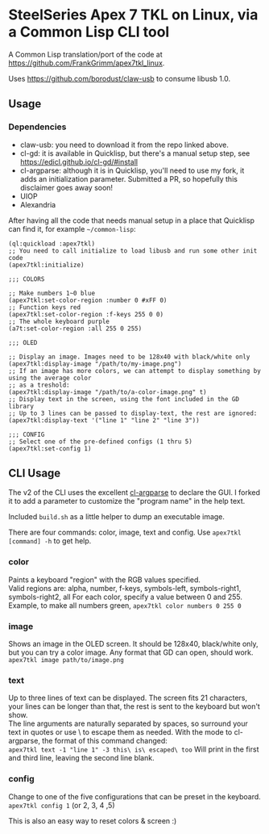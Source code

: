 # SteelSeries Apex 7 TKL on Linux, via a Common Lisp CLI tool

A Common Lisp translation/port of the code at https://github.com/FrankGrimm/apex7tkl_linux.

Uses https://github.com/borodust/claw-usb to consume libusb 1.0.

## Usage

### Dependencies

- claw-usb: you need to download it from the repo linked above.
- cl-gd: it is available in Quicklisp, but there's a manual setup step, see https://edicl.github.io/cl-gd/#install
- cl-argparse: although it is in Quicklisp, you'll need to use my fork, it adds an initialization parameter. Submitted a PR, so hopefully this disclaimer goes away soon!
- UIOP
- Alexandria


After having all the code that needs manual setup in a place that Quicklisp can find it, for example `~/common-lisp`:

```common-lisp
(ql:quickload :apex7tkl)
;; You need to call initialize to load libusb and run some other init code
(apex7tkl:initialize)

;;; COLORS

;; Make numbers 1~0 blue
(apex7tkl:set-color-region :number 0 #xFF 0)
;; Function keys red
(apex7tkl:set-color-region :f-keys 255 0 0)
;; The whole keyboard purple
(a7t:set-color-region :all 255 0 255)

;;; OLED

;; Display an image. Images need to be 128x40 with black/white only
(apex7tkl:display-image "/path/to/my-image.png")
;; If an image has more colors, we can attempt to display something by using the average color
;; as a treshold:
(apex7tkl:display-image "/path/to/a-color-image.png" t)
;; Display text in the screen, using the font included in the GD library
;; Up to 3 lines can be passed to display-text, the rest are ignored:
(apex7tkl:display-text '("line 1" "line 2" "line 3"))

;;; CONFIG
;; Select one of the pre-defined configs (1 thru 5)
(apex7tkl:set-config 1)

```


## CLI Usage

The v2 of the CLI uses the excellent [cl-argparse](https://github.com/simkoc/cl-argparse) to declare the GUI. I forked it to add a parameter to customize the "program name" in the help text.  

Included `build.sh` as a little helper to dump an executable image.  

There are four commands: color, image, text and config. Use `apex7tkl [command] -h` to get help.  

### color

Paints a keyboard "region" with the RGB values specified.  
Valid regions are: alpha, number, f-keys, symbols-left, symbols-right1, symbols-right2, all
For each color, specify a value between 0 and 255.  
Example, to make all numbers green, `apex7tkl color numbers 0 255 0`

### image

Shows an image in the OLED screen. It should be 128x40, black/white only, but you can try a color image.
Any format that GD can open, should work.  
`apex7tkl image path/to/image.png`

### text

Up to three lines of text can be displayed. The screen fits 21 characters, your lines can be longer than that, the rest is sent to the keyboard but won't show.  
The line arguments are naturally separated by spaces, so surround your text in quotes or use \ to escape them as needed.
With the mode to cl-argparse, the format of this command changed:  
`apex7tkl text -1 "line 1" -3 this\ is\ escaped\ too`
Will print in the first and third line, leaving the second line blank.

### config

Change to one of the five configurations that can be preset in the keyboard.  
`apex7tkl config 1` (or 2, 3, 4 ,5)  
  
This is also an easy way to reset colors & screen :)
